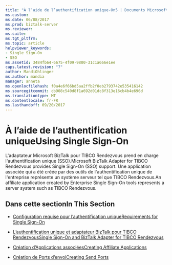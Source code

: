 ```yaml
---
title: "À l’aide de l’authentification unique-On5 | Documents Microsoft"
ms.custom: 
ms.date: 06/08/2017
ms.prod: biztalk-server
ms.reviewer: 
ms.suite: 
ms.tgt_pltfrm: 
ms.topic: article
helpviewer_keywords:
- Single Sign-On
- SSO
ms.assetid: 3484fb64-6675-4f09-9800-31c1a666e1ee
caps.latest.revision: "7"
author: MandiOhlinger
ms.author: mandia
manager: anneta
ms.openlocfilehash: f0a4e6f66bd5aa2ffb2f0eb2793742e535416142
ms.sourcegitcommit: cb908c540d8f1a692d01dc8f313e16cb4b4e696d
ms.translationtype: MT
ms.contentlocale: fr-FR
ms.lasthandoff: 09/20/2017
---
```

# <a name="using-single-sign-on"></a><span data-ttu-id="b1400-102">À l’aide de l’authentification unique</span><span class="sxs-lookup"><span data-stu-id="b1400-102">Using Single Sign-On</span></span>
<span data-ttu-id="b1400-103">L'adaptateur Microsoft BizTalk pour TIBCO Rendezvous prend en charge l'authentification unique (SSO).</span><span class="sxs-lookup"><span data-stu-id="b1400-103">Microsoft BizTalk Adapter for TIBCO Rendezvous provides Single Sign-On (SSO) support.</span></span> <span data-ttu-id="b1400-104">Une application associée qui a été créée par des outils de l'authentification unique de l'entreprise représente un système serveur tel que TIBCO Rendezvous.</span><span class="sxs-lookup"><span data-stu-id="b1400-104">An affiliate application created by Enterprise Single Sign-On tools represents a server system such as TIBCO Rendezvous.</span></span>  
  
## <a name="in-this-section"></a><span data-ttu-id="b1400-105">Dans cette section</span><span class="sxs-lookup"><span data-stu-id="b1400-105">In This Section</span></span>  
  
-   [<span data-ttu-id="b1400-106">Configuration requise pour l’authentification unique</span><span class="sxs-lookup"><span data-stu-id="b1400-106">Requirements for Single Sign-On</span></span>](../core/requirements-for-single-sign-on3.md)  
  
-   [<span data-ttu-id="b1400-107">L’authentification unique et adaptateur BizTalk pour TIBCO Rendezvous</span><span class="sxs-lookup"><span data-stu-id="b1400-107">Single Sign-On and BizTalk Adapter for TIBCO Rendezvous</span></span>](../core/single-sign-on-and-biztalk-adapter-for-tibco-rendezvous.md)  
  
-   [<span data-ttu-id="b1400-108">Création d’Applications associées</span><span class="sxs-lookup"><span data-stu-id="b1400-108">Creating Affiliate Applications</span></span>](../core/creating-affiliate-applications1.md)  
  
-   [<span data-ttu-id="b1400-109">Création de Ports d’envoi</span><span class="sxs-lookup"><span data-stu-id="b1400-109">Creating Send Ports</span></span>](../core/creating-send-ports2.md)